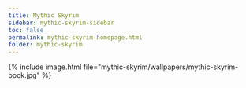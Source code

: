 ```yaml
---
title: Mythic Skyrim
sidebar: mythic-skyrim-sidebar
toc: false
permalink: mythic-skyrim-homepage.html
folder: mythic-skyrim
---
```


{% include image.html file="mythic-skyrim/wallpapers/mythic-skyrim-book.jpg" %}

